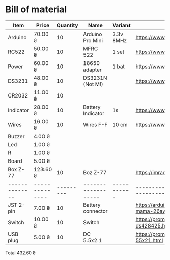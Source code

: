 # Bill of material

| Item         | Price        | Quantity| Name              | Variant   |  Link                                                 |
|--------------|--------------|---------|-------------------|-----------|-------------------------------------------------------|
| Arduino        | 70.00 ₴        | 10        | Arduino Pro Mini    | 3.3v 8MHz   | https://www.aliexpress.com/item/32340811597.html                       |
| RC522          | 50.00 ₴        | 10        | MFRC 522            | 1 set       | https://www.aliexpress.com/item/2026446641.html                        |
| Power          | 60.00 ₴        | 10        | 18650 adapter       | 1 bat       | https://www.aliexpress.com/item/1005006120745551.html                  |
| DS3231         | 48.00 ₴        | 10        | DS3231N (Not M!)    |             | https://www.aliexpress.com/item/1005005216959684.html                  |
| CR2032         | 11.00 ₴        | 10        |                     |             |                                                                        |
| Indicator      | 28.00 ₴        | 10        | Battery Indicator   | 1s          | https://www.aliexpress.com/item/1005006191335066.html                  |
| Wires          | 16.00 ₴        | 10        | Wires F-F           | 10 cm       | https://www.aliexpress.com/item/32825558073.html                       |
| Buzzer         | 4.00 ₴         |           |                     |             |                                                                        |
| Led            | 1.00 ₴         |           |                     |             |                                                                        |
| R              | 1.00 ₴         |           |                     |             |                                                                        |
| Board          | 5.00 ₴         |           |                     |             |                                                                        |
| Box Z-77       | 123.60 ₴       | 10        | Boz Z-77            |             | https://imrad.com.ua/ua/box-z-77-chern-                                |
|--------------|--------------|---------|-------------------|-----------|-------------------------------------------------------|
| JST 2-pin      | 7.00 ₴         | 10        | Battery connector   |             | https://arduino.ua/prod5607-konnektori-jst-2pin-tato-mama-26awg-1-para |
| Switch         | 10.00 ₴        | 10        | Switch              |             | https://prom.ua/ua/p1262601707-knopka-fiksatsiej-ds428425.html         |
| USB plug       | 5.00 ₴         | 10        | DC 5.5x2.1          |             | https://prom.ua/ua/p733432376-gnezdo-pitaniya-55x21.html               |


Total        432.60 ₴
